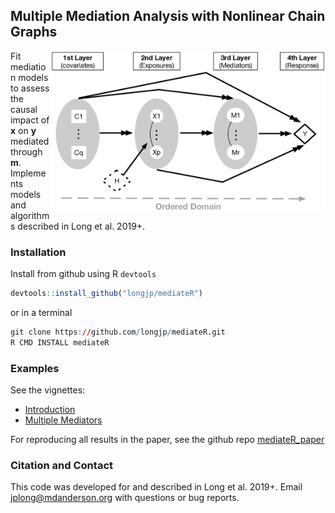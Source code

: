 ## Multiple Mediation Analysis with Nonlinear Chain Graphs

<img src="man/figs/Figure1.png" align="right" width="440" />


Fit mediation models to assess the causal impact of **x** on **y** mediated through **m**. Implements models and algorithms described in Long et al. 2019+.

### Installation

Install from github using R `devtools`

``` r
devtools::install_github("longjp/mediateR")
```

or in a terminal

``` r
git clone https://github.com/longjp/mediateR.git
R CMD INSTALL mediateR
```

### Examples

See the vignettes:

* [Introduction](https://longjp.github.io/mediateR/intro.html)
* [Multiple Mediators](https://longjp.github.io/mediateR/multiple_mediators.html)

For reproducing all results in the paper, see the github repo [mediateR_paper](https://github.com/longjp/mediateR_paper)

### Citation and Contact

This code was developed for and described in Long et al. 2019+. Email jplong@mdanderson.org with questions or bug reports.
